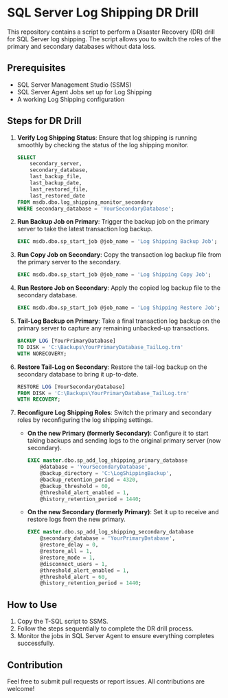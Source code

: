# SQL Server Log Shipping DR Drill

This repository contains a script to perform a Disaster Recovery (DR) drill for SQL Server log shipping. The script allows you to switch the roles of the primary and secondary databases without data loss.

## Prerequisites

- SQL Server Management Studio (SSMS)
- SQL Server Agent Jobs set up for Log Shipping
- A working Log Shipping configuration

## Steps for DR Drill

1. **Verify Log Shipping Status**: Ensure that log shipping is running smoothly by checking the status of the log shipping monitor.

    ```sql
    SELECT 
        secondary_server, 
        secondary_database, 
        last_backup_file, 
        last_backup_date, 
        last_restored_file, 
        last_restored_date 
    FROM msdb.dbo.log_shipping_monitor_secondary
    WHERE secondary_database = 'YourSecondaryDatabase';
    ```

2. **Run Backup Job on Primary**: Trigger the backup job on the primary server to take the latest transaction log backup.

    ```sql
    EXEC msdb.dbo.sp_start_job @job_name = 'Log Shipping Backup Job';
    ```

3. **Run Copy Job on Secondary**: Copy the transaction log backup file from the primary server to the secondary.

    ```sql
    EXEC msdb.dbo.sp_start_job @job_name = 'Log Shipping Copy Job';
    ```

4. **Run Restore Job on Secondary**: Apply the copied log backup file to the secondary database.

    ```sql
    EXEC msdb.dbo.sp_start_job @job_name = 'Log Shipping Restore Job';
    ```

5. **Tail-Log Backup on Primary**: Take a final transaction log backup on the primary server to capture any remaining unbacked-up transactions.

    ```sql
    BACKUP LOG [YourPrimaryDatabase]
    TO DISK = 'C:\Backups\YourPrimaryDatabase_TailLog.trn'
    WITH NORECOVERY;
    ```

6. **Restore Tail-Log on Secondary**: Restore the tail-log backup on the secondary database to bring it up-to-date.

    ```sql
    RESTORE LOG [YourSecondaryDatabase]
    FROM DISK = 'C:\Backups\YourPrimaryDatabase_TailLog.trn'
    WITH RECOVERY;
    ```

7. **Reconfigure Log Shipping Roles**: Switch the primary and secondary roles by reconfiguring the log shipping settings.

    - **On the new Primary (formerly Secondary)**: Configure it to start taking backups and sending logs to the original primary server (now secondary).

        ```sql
        EXEC master.dbo.sp_add_log_shipping_primary_database
            @database = 'YourSecondaryDatabase',
            @backup_directory = 'C:\LogShippingBackup',
            @backup_retention_period = 4320,
            @backup_threshold = 60,
            @threshold_alert_enabled = 1,
            @history_retention_period = 1440;
        ```

    - **On the new Secondary (formerly Primary)**: Set it up to receive and restore logs from the new primary.

        ```sql
        EXEC master.dbo.sp_add_log_shipping_secondary_database
            @secondary_database = 'YourPrimaryDatabase',
            @restore_delay = 0,
            @restore_all = 1,
            @restore_mode = 1,
            @disconnect_users = 1,
            @threshold_alert_enabled = 1,
            @threshold_alert = 60,
            @history_retention_period = 1440;
        ```

## How to Use

1. Copy the T-SQL script to SSMS.
2. Follow the steps sequentially to complete the DR drill process.
3. Monitor the jobs in SQL Server Agent to ensure everything completes successfully.

## Contribution

Feel free to submit pull requests or report issues. All contributions are welcome!
